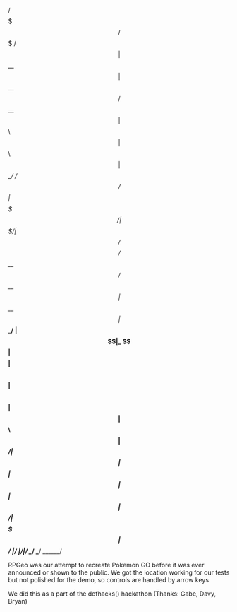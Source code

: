  /$$$$$$$  /$$$$$$$   /$$$$$$                     
| $$__  $$| $$__  $$ /$$__  $$                    
| $$  \ $$| $$  \ $$| $$  \__/  /$$$$$$   /$$$$$$ 
| $$$$$$$/| $$$$$$$/| $$ /$$$$ /$$__  $$ /$$__  $$
| $$__  $$| $$____/ | $$|_  $$| $$$$$$$$| $$  \ $$
| $$  \ $$| $$      | $$  \ $$| $$_____/| $$  | $$
| $$  | $$| $$      |  $$$$$$/|  $$$$$$$|  $$$$$$/
|__/  |__/|__/       \______/  \_______/ \______/ 
                                                  
RPGeo was our attempt to recreate Pokemon GO before
it was ever announced or shown to the public. We
got the location working for our tests but not polished
for the demo, so controls are handled by arrow keys

We did this as a part of the defhacks() hackathon
(Thanks: Gabe, Davy, Bryan)
